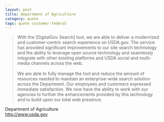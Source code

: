 ```yaml
---
layout: post
title: Department of Agriculture
category: quote
tags: quote customer-federal
---
```


> With the [DigitalGov Search] tool, we are able to deliver a modernized and customer-centric search experience on USDA.gov. The service has provided significant improvements to our site search technology and the ability to leverage open source technology and seamlessly integrate with other existing platforms and USDA social and multi-media channels across the web.  
>&nbsp;  
> We are able to fully manage the tool and reduce the amount of resources needed to maintain an enterprise-wide search solution across the Department. Our employees and customers expressed immediate satisfaction. We now have the ability to work with our agencies to further the enhancements provided by this technology and to build upon our total web presence.
 
Department of Agriculture  
<http://www.usda.gov>